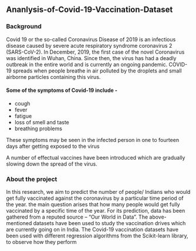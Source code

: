 ## Ananlysis-of-Covid-19-Vaccination-Dataset


<h3> Background </h3> 

Covid 19 or the so-called Coronavirus Disease of 2019 is an infectious disease caused by severe acute respiratory syndrome coronavirus 2 (SARS-CoV-2). In December, 2019, the first case of the novel Coronavirus was identified in Wuhan, China. Since then, the virus has had a deadly outbreak in the entire world and is currently an ongoing pandemic. COVID-19 spreads when people breathe in air polluted by the droplets and small airborne particles containing this virus.

#### Some of the symptoms of Covid-19 include - 
<ul>
  <li> cough </li>
  <li> fever </li>
  <li> fatigue </li>
  <li> loss of smell and taste </li>
  <li> breathing problems </li> 
</ul>
These symptoms may be seen in the infected person in one to fourteen days after getting exposed to the virus

A number of effectual vaccines have been introduced which are gradually slowing down the spread of the virus. 

<h3> About the project </h3> 

In this research, we aim to predict the number of people/ Indians who would get fully vaccinated against the coronavirus by a particular time period of the year. the main question arises that how many people would get fully vaccinated by a specific time of the year. For its prediction, data has been gathered from a reputed source – “Our World in Data”. The above-mentioned datasets have been used to study the vaccination drives which are currently going on in India. The Covid-19 vaccination datasets have been used with different regression algorithms from the Scikit-learn library, to observe how they perform










